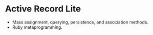 Active Record Lite
==================
* Mass assignment, querying, persistence, and association methods.
* Ruby metaprogramming.